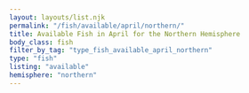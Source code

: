 ```yaml
---
layout: layouts/list.njk
permalink: "/fish/available/april/northern/"
title: Available Fish in April for the Northern Hemisphere
body_class: fish
filter_by_tag: "type_fish_available_april_northern"
type: "fish"
listing: "available"
hemisphere: "northern"
---
```

